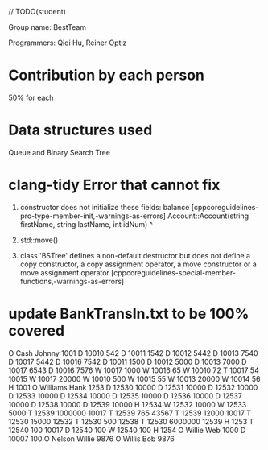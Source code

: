 
// TODO(student)

Group name: 
  BestTeam 

Programmers:
    Qiqi Hu, 
    Reiner Optiz

# Contribution by each person
  50% for each

# Data structures used
  Queue and Binary Search Tree

# clang-tidy Error that cannot fix
1. constructor does not initialize these fields: balance     [cppcoreguidelines-pro-type-member-init,-warnings-as-errors]
Account::Account(string firstName, string lastName, int idNum)
^

2. std::move()

3. class 'BSTree' defines a non-default destructor but does not define a copy constructor, a copy assignment operator, a move constructor or a move assignment operator [cppcoreguidelines-special-member-functions,-warnings-as-errors]

# update BankTransIn.txt to be 100% covered

O Cash Johnny 1001
D 10010 542
D 10011 1542
D 10012 5442
D 10013 7540
D 10017 5442
D 10016 7542
D 10011 1500
D 10012 5000
D 10013 7000
D 10017 6543
D 10016 7576
W 10017 1000
W 10016 65
W 10010 72
T 10017 54 10015
W 10017 20000
W 10010 500
W 10015 55
W 10013 20000
W 10014 56
H 1001
O Williams Hank 1253
D 12530 10000
D 12531 10000
D 12532 10000
D 12533 10000
D 12534 10000
D 12535 10000
D 12536 10000
D 12537 10000
D 12538 10000
D 12539 10000
H 12534
W 12532 10000
W 12533 5000
T 12539 1000000 10017
T 12539 765 43567
T 12539 12000 10017
T 12530 15000 12532
T 12530 500 12538
T 12530 6000000 12539
H 1253
T 12540 100 10017
D 12540 100
W 12540 100
H 1254
O Willie Web 1000
D 10007 100
O Nelson Willie 9876
O Willis Bob 9876


